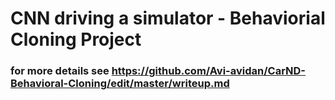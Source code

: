 # CNN driving a simulator - Behaviorial Cloning Project
### for more details see https://github.com/Avi-avidan/CarND-Behavioral-Cloning/edit/master/writeup.md
